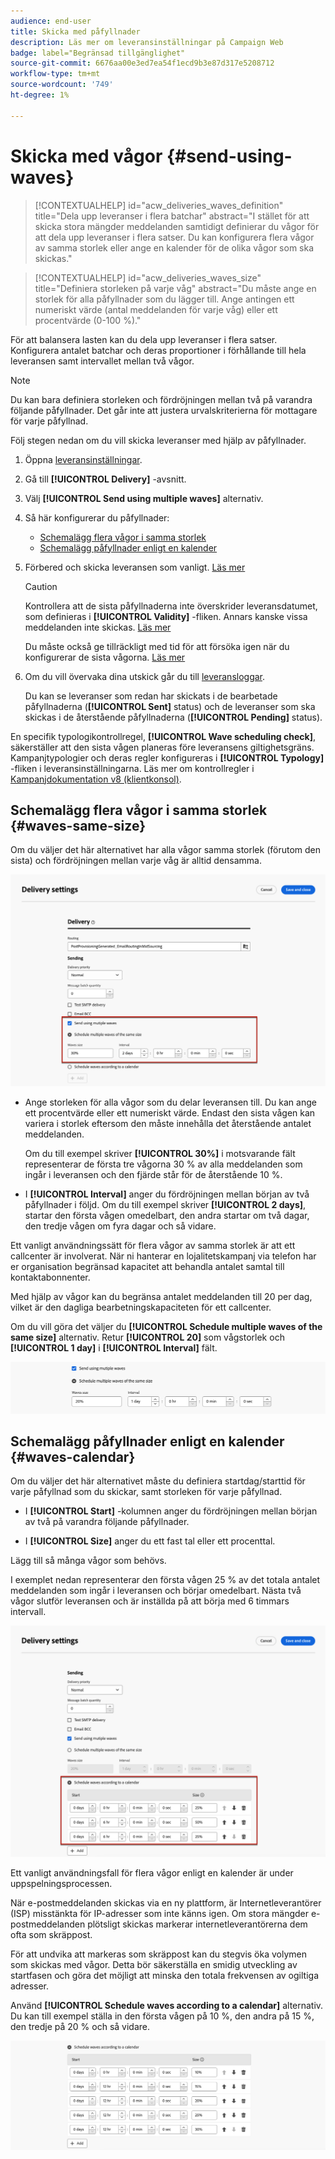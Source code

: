 ```yaml
---
audience: end-user
title: Skicka med påfyllnader
description: Läs mer om leveransinställningar på Campaign Web
badge: label="Begränsad tillgänglighet"
source-git-commit: 6676aa00e3ed7ea54f1ecd9b3e87d317e5208712
workflow-type: tm+mt
source-wordcount: '749'
ht-degree: 1%

---
```



# Skicka med vågor {#send-using-waves}

>[!CONTEXTUALHELP]
>id="acw_deliveries_waves_definition"
>title="Dela upp leveranser i flera batchar"
>abstract="I stället för att skicka stora mängder meddelanden samtidigt definierar du vågor för att dela upp leveranser i flera satser. Du kan konfigurera flera vågor av samma storlek eller ange en kalender för de olika vågor som ska skickas."

>[!CONTEXTUALHELP]
>id="acw_deliveries_waves_size"
>title="Definiera storleken på varje våg"
>abstract="Du måste ange en storlek för alla påfyllnader som du lägger till. Ange antingen ett numeriskt värde (antal meddelanden för varje våg) eller ett procentvärde (0-100 %)."

För att balansera lasten kan du dela upp leveranser i flera satser. Konfigurera antalet batchar och deras proportioner i förhållande till hela leveransen samt intervallet mellan två vågor.

>[!NOTE]
>
>Du kan bara definiera storleken och fördröjningen mellan två på varandra följande påfyllnader. Det går inte att justera urvalskriterierna för mottagare för varje påfyllnad.

Följ stegen nedan om du vill skicka leveranser med hjälp av påfyllnader.

1. Öppna [leveransinställningar](delivery-settings.md#retries).

1. Gå till **[!UICONTROL Delivery]** -avsnitt.

1. Välj **[!UICONTROL Send using multiple waves]** alternativ.

1. Så här konfigurerar du påfyllnader:

   * [Schemalägg flera vågor i samma storlek](#waves-same-size)
   * [Schemalägg påfyllnader enligt en kalender](#waves-calendar)

1. Förbered och skicka leveransen som vanligt. [Läs mer](../msg/gs-deliveries.md)

   >[!CAUTION]
   >
   >Kontrollera att de sista påfyllnaderna inte överskrider leveransdatumet, som definieras i **[!UICONTROL Validity]** -fliken. Annars kanske vissa meddelanden inte skickas. [Läs mer](delivery-settings.md#validity)
   >
   >Du måste också ge tillräckligt med tid för att försöka igen när du konfigurerar de sista vågorna. [Läs mer](delivery-settings.md#retries)

1. Om du vill övervaka dina utskick går du till [leveransloggar](../monitor/delivery-logs.md).

   Du kan se leveranser som redan har skickats i de bearbetade påfyllnaderna (**[!UICONTROL Sent]** status) och de leveranser som ska skickas i de återstående påfyllnaderna (**[!UICONTROL Pending]** status).

En specifik typologikontrollregel, **[!UICONTROL Wave scheduling check]**, säkerställer att den sista vågen planeras före leveransens giltighetsgräns. Kampanjtypologier och deras regler konfigureras i **[!UICONTROL Typology]** -fliken i leveransinställningarna. Läs mer om kontrollregler i [Kampanjdokumentation v8 (klientkonsol)](https://experienceleague.adobe.com/docs/campaign/automation/campaign-optimization/control-rules.html).

## Schemalägg flera vågor i samma storlek {#waves-same-size}

Om du väljer det här alternativet har alla vågor samma storlek (förutom den sista) och fördröjningen mellan varje våg är alltid densamma.

![](assets/waves-same-size.png)

* Ange storleken för alla vågor som du delar leveransen till. Du kan ange ett procentvärde eller ett numeriskt värde. Endast den sista vågen kan variera i storlek eftersom den måste innehålla det återstående antalet meddelanden.

  Om du till exempel skriver **[!UICONTROL 30%]** i motsvarande fält representerar de första tre vågorna 30 % av alla meddelanden som ingår i leveransen och den fjärde står för de återstående 10 %.

* I **[!UICONTROL Interval]** anger du fördröjningen mellan början av två påfyllnader i följd. Om du till exempel skriver **[!UICONTROL 2 days]**, startar den första vågen omedelbart, den andra startar om två dagar, den tredje vågen om fyra dagar och så vidare.

Ett vanligt användningssätt för flera vågor av samma storlek är att ett callcenter är involverat. När ni hanterar en lojalitetskampanj via telefon har er organisation begränsad kapacitet att behandla antalet samtal till kontaktabonnenter.

Med hjälp av vågor kan du begränsa antalet meddelanden till 20 per dag, vilket är den dagliga bearbetningskapaciteten för ett callcenter.

Om du vill göra det väljer du **[!UICONTROL Schedule multiple waves of the same size]** alternativ. Retur **[!UICONTROL 20]** som vågstorlek och **[!UICONTROL 1 day]** i **[!UICONTROL Interval]** fält.

![](assets/waves-call-center.png)

## Schemalägg påfyllnader enligt en kalender {#waves-calendar}

Om du väljer det här alternativet måste du definiera startdag/starttid för varje påfyllnad som du skickar, samt storleken för varje påfyllnad.

* I **[!UICONTROL Start]** -kolumnen anger du fördröjningen mellan början av två på varandra följande påfyllnader.

* I **[!UICONTROL Size]** anger du ett fast tal eller ett procenttal.

Lägg till så många vågor som behövs.

I exemplet nedan representerar den första vågen 25 % av det totala antalet meddelanden som ingår i leveransen och börjar omedelbart. Nästa två vågor slutför leveransen och är inställda på att börja med 6 timmars intervall.

![](assets/waves-calendar.png)

Ett vanligt användningsfall för flera vågor enligt en kalender är under uppspelningsprocessen.

När e-postmeddelanden skickas via en ny plattform, är Internetleverantörer (ISP) misstänkta för IP-adresser som inte känns igen. Om stora mängder e-postmeddelanden plötsligt skickas markerar internetleverantörerna dem ofta som skräppost.

För att undvika att markeras som skräppost kan du stegvis öka volymen som skickas med vågor. Detta bör säkerställa en smidig utveckling av startfasen och göra det möjligt att minska den totala frekvensen av ogiltiga adresser.

Använd **[!UICONTROL Schedule waves according to a calendar]** alternativ. Du kan till exempel ställa in den första vågen på 10 %, den andra på 15 %, den tredje på 20 % och så vidare.

![](assets/waves-ramp-up.png)



